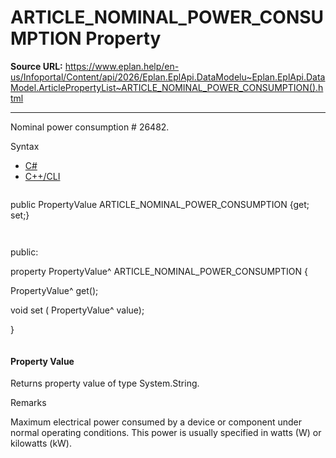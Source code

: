 # ARTICLE_NOMINAL_POWER_CONSUMPTION Property

**Source URL:** https://www.eplan.help/en-us/Infoportal/Content/api/2026/Eplan.EplApi.DataModelu~Eplan.EplApi.DataModel.ArticlePropertyList~ARTICLE_NOMINAL_POWER_CONSUMPTION().html

---

Nominal power consumption # 26482.

Syntax

- [C#](#i-syntax-CS)
- [C++/CLI](#i-syntax-CPP2005)

```
```
public PropertyValue ARTICLE_NOMINAL_POWER_CONSUMPTION {get; set;}
```
```

```
```
public:

property PropertyValue^ ARTICLE_NOMINAL_POWER_CONSUMPTION {

   PropertyValue^ get();

   void set (    PropertyValue^ value);

}
```
```

#### Property Value

Returns property value of type System.String.

Remarks

Maximum electrical power consumed by a device or component under normal operating conditions. This power is usually specified in watts (W) or kilowatts (kW).
